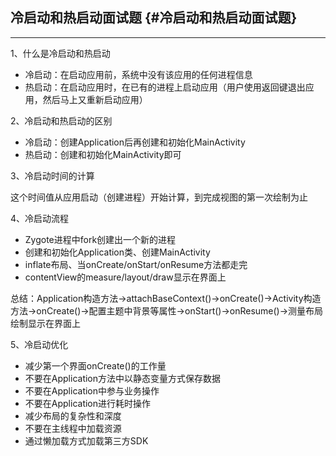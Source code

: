 ## 冷启动和热启动面试题 {#冷启动和热启动面试题}

---

1、什么是冷启动和热启动

* 冷启动：在启动应用前，系统中没有该应用的任何进程信息
* 热启动：在启动应用时，在已有的进程上启动应用（用户使用返回键退出应用，然后马上又重新启动应用）

2、冷启动和热启动的区别

* 冷启动：创建Application后再创建和初始化MainActivity
* 热启动：创建和初始化MainActivity即可

3、冷启动时间的计算

这个时间值从应用启动（创建进程）开始计算，到完成视图的第一次绘制为止

4、冷启动流程

* Zygote进程中fork创建出一个新的进程
* 创建和初始化Application类、创建MainActivity
* inflate布局、当onCreate/onStart/onResume方法都走完
* contentView的measure/layout/draw显示在界面上

总结：Application构造方法-&gt;attachBaseContext\(\)-&gt;onCreate\(\)-&gt;Activity构造方法-&gt;onCreate\(\)-&gt;配置主题中背景等属性-&gt;onStart\(\)-&gt;onResume\(\)-&gt;测量布局绘制显示在界面上

5、冷启动优化

* 减少第一个界面onCreate\(\)的工作量
* 不要在Application方法中以静态变量方式保存数据
* 不要在Application中参与业务操作
* 不要在Application进行耗时操作
* 减少布局的复杂性和深度
* 不要在主线程中加载资源
* 通过懒加载方式加载第三方SDK



